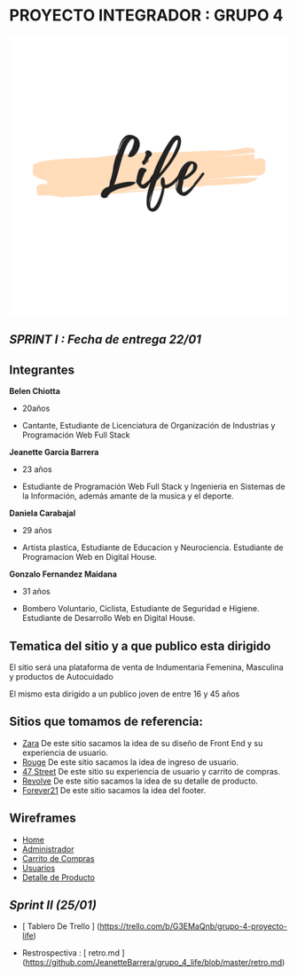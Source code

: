 # PROYECTO INTEGRADOR : GRUPO 4
![logotipo](MyProyectoLife/public/images/logo.png)

## ***SPRINT I : Fecha de entrega 22/01***

## Integrantes

**Belen Chiotta**

- 20años

- Cantante, Estudiante de Licenciatura de Organización de Industrias y Programación Web Full Stack 
 
**Jeanette Garcia Barrera**
- 23 años

- Estudiante de Programación Web Full Stack y Ingenieria en Sistemas de la Información, además amante de la musica y el deporte.

**Daniela Carabajal**

- 29 años

- Artista plastica, Estudiante de Educacion y Neurociencia. Estudiante de Programacion Web en Digital House.

**Gonzalo Fernandez Maidana**

- 31 años

- Bombero Voluntario, Ciclista, Estudiante de Seguridad e Higiene. Estudiante de Desarrollo Web en Digital House.

## Tematica del sitio y a que publico esta dirigido

El sitio será una plataforma de venta de Indumentaria Femenina, Masculina y productos de Autocuidado

El mismo esta dirigido a un publico joven de entre 16 y 45 años

## Sitios que tomamos de referencia:
- [Zara](https://www.zara.com/ar/)
De este sitio sacamos la idea de su diseño de Front End y su experiencia de usuario.
- [Rouge](https://www.perfumeriasrouge.com/)
De este sitio sacamos la idea de ingreso de usuario.
- [47 Street](https://www.47street.com.ar/)
De este sitio su experiencia de usuario y carrito de compras.
- [Revolve](https://www.revolve.com/)
De este sitio sacamos la idea de su detalle de producto.
- [Forever21](https://www.forever21.com/)
De este sitio sacamos la idea del footer.

## Wireframes
- [Home](https://github.com/JeanetteBarrera/grupo_4_life/blob/master/wireframe/Desktop-Home.pdf)
- [Administrador](https://github.com/JeanetteBarrera/grupo_4_life/blob/master/wireframe/Desktop-Administrador.pdf)
- [Carrito de Compras](https://github.com/JeanetteBarrera/grupo_4_life/blob/master/wireframe/Desktop-CarritodeCompras.pdf)
- [Usuarios](https://github.com/JeanetteBarrera/grupo_4_life/blob/master/wireframe/Desktop%20-Usuarios.pdf)
- [Detalle de Producto](https://github.com/JeanetteBarrera/grupo_4_life/blob/master/wireframe/Desktop%20-DetalledeProducto-1.pdf)

##  ***Sprint II (25/01)***

- [ Tablero De Trello ] (https://trello.com/b/G3EMaQnb/grupo-4-proyecto-life)

- Restrospectiva : [ retro.md ] (https://github.com/JeanetteBarrera/grupo_4_life/blob/master/retro.md)